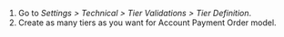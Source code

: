 1.  Go to *Settings \> Technical \> Tier Validations \> Tier
    Definition*.
2.  Create as many tiers as you want for Account Payment Order model.
